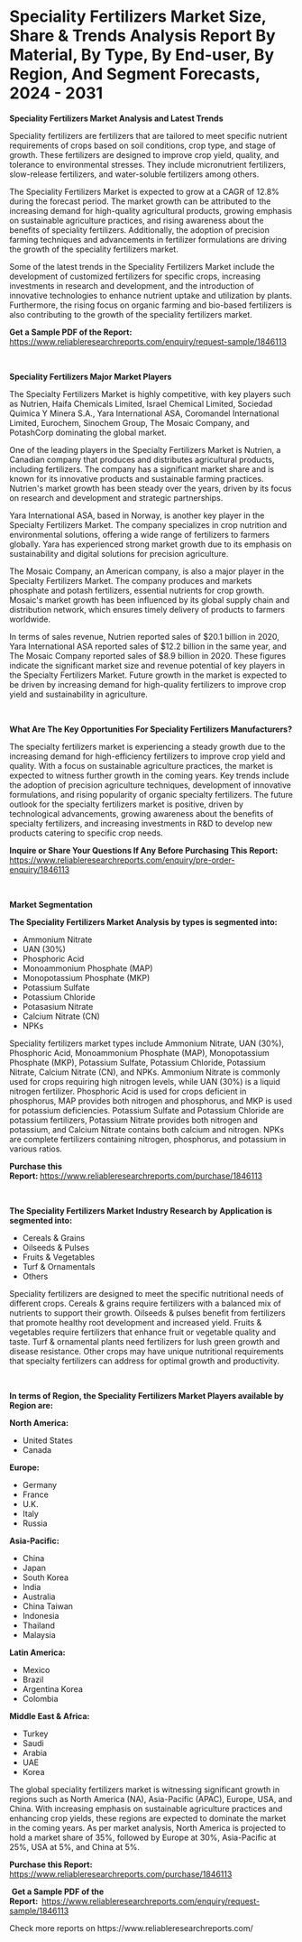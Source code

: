 <p><h1>Speciality Fertilizers Market Size, Share & Trends Analysis Report By Material, By Type, By End-user, By Region, And Segment Forecasts, 2024 - 2031</h1></p><p><strong>Speciality Fertilizers Market Analysis and Latest Trends</strong></p>
<p><p>Speciality fertilizers are fertilizers that are tailored to meet specific nutrient requirements of crops based on soil conditions, crop type, and stage of growth. These fertilizers are designed to improve crop yield, quality, and tolerance to environmental stresses. They include micronutrient fertilizers, slow-release fertilizers, and water-soluble fertilizers among others.</p><p>The Speciality Fertilizers Market is expected to grow at a CAGR of 12.8% during the forecast period. The market growth can be attributed to the increasing demand for high-quality agricultural products, growing emphasis on sustainable agriculture practices, and rising awareness about the benefits of speciality fertilizers. Additionally, the adoption of precision farming techniques and advancements in fertilizer formulations are driving the growth of the speciality fertilizers market.</p><p>Some of the latest trends in the Speciality Fertilizers Market include the development of customized fertilizers for specific crops, increasing investments in research and development, and the introduction of innovative technologies to enhance nutrient uptake and utilization by plants. Furthermore, the rising focus on organic farming and bio-based fertilizers is also contributing to the growth of the speciality fertilizers market.</p></p>
<p><strong>Get a Sample PDF of the Report:&nbsp;</strong> <a href="https://www.reliableresearchreports.com/enquiry/request-sample/1846113">https://www.reliableresearchreports.com/enquiry/request-sample/1846113</a></p>
<p>&nbsp;</p>
<p><strong>Speciality Fertilizers Major Market Players</strong></p>
<p><p>The Specialty Fertilizers Market is highly competitive, with key players such as Nutrien, Haifa Chemicals Limited, Israel Chemical Limited, Sociedad Quimica Y Minera S.A., Yara International ASA, Coromandel International Limited, Eurochem, Sinochem Group, The Mosaic Company, and PotashCorp dominating the global market.</p><p>One of the leading players in the Specialty Fertilizers Market is Nutrien, a Canadian company that produces and distributes agricultural products, including fertilizers. The company has a significant market share and is known for its innovative products and sustainable farming practices. Nutrien's market growth has been steady over the years, driven by its focus on research and development and strategic partnerships.</p><p>Yara International ASA, based in Norway, is another key player in the Specialty Fertilizers Market. The company specializes in crop nutrition and environmental solutions, offering a wide range of fertilizers to farmers globally. Yara has experienced strong market growth due to its emphasis on sustainability and digital solutions for precision agriculture.</p><p>The Mosaic Company, an American company, is also a major player in the Specialty Fertilizers Market. The company produces and markets phosphate and potash fertilizers, essential nutrients for crop growth. Mosaic's market growth has been influenced by its global supply chain and distribution network, which ensures timely delivery of products to farmers worldwide.</p><p>In terms of sales revenue, Nutrien reported sales of $20.1 billion in 2020, Yara International ASA reported sales of $12.2 billion in the same year, and The Mosaic Company reported sales of $8.9 billion in 2020. These figures indicate the significant market size and revenue potential of key players in the Specialty Fertilizers Market. Future growth in the market is expected to be driven by increasing demand for high-quality fertilizers to improve crop yield and sustainability in agriculture.</p></p>
<p>&nbsp;</p>
<p><strong>What Are The Key Opportunities For Speciality Fertilizers Manufacturers?</strong></p>
<p><p>The specialty fertilizers market is experiencing a steady growth due to the increasing demand for high-efficiency fertilizers to improve crop yield and quality. With a focus on sustainable agriculture practices, the market is expected to witness further growth in the coming years. Key trends include the adoption of precision agriculture techniques, development of innovative formulations, and rising popularity of organic specialty fertilizers. The future outlook for the specialty fertilizers market is positive, driven by technological advancements, growing awareness about the benefits of specialty fertilizers, and increasing investments in R&D to develop new products catering to specific crop needs.</p></p>
<p><strong>Inquire or Share Your Questions If Any Before Purchasing This Report:</strong> <a href="https://www.reliableresearchreports.com/enquiry/pre-order-enquiry/1846113">https://www.reliableresearchreports.com/enquiry/pre-order-enquiry/1846113</a></p>
<p>&nbsp;</p>
<p><strong>Market Segmentation</strong></p>
<p><strong>The Speciality Fertilizers Market Analysis by types is segmented into:</strong></p>
<p><ul><li>Ammonium Nitrate</li><li>UAN (30%)</li><li>Phosphoric Acid</li><li>Monoammonium Phosphate (MAP)</li><li>Monopotassium Phosphate (MKP)</li><li>Potassium Sulfate</li><li>Potassium Chloride</li><li>Potasasium Nitrate</li><li>Calcium Nitrate (CN)</li><li>NPKs</li></ul></p>
<p><p>Speciality fertilizers market types include Ammonium Nitrate, UAN (30%), Phosphoric Acid, Monoammonium Phosphate (MAP), Monopotassium Phosphate (MKP), Potassium Sulfate, Potassium Chloride, Potassium Nitrate, Calcium Nitrate (CN), and NPKs. Ammonium Nitrate is commonly used for crops requiring high nitrogen levels, while UAN (30%) is a liquid nitrogen fertilizer. Phosphoric Acid is used for crops deficient in phosphorus, MAP provides both nitrogen and phosphorus, and MKP is used for potassium deficiencies. Potassium Sulfate and Potassium Chloride are potassium fertilizers, Potassium Nitrate provides both nitrogen and potassium, and Calcium Nitrate contains both calcium and nitrogen. NPKs are complete fertilizers containing nitrogen, phosphorus, and potassium in various ratios.</p></p>
<p><strong>Purchase this Report:&nbsp;</strong><a href="https://www.reliableresearchreports.com/purchase/1846113">https://www.reliableresearchreports.com/purchase/1846113</a></p>
<p>&nbsp;</p>
<p><strong>The Speciality Fertilizers Market Industry Research by Application is segmented into:</strong></p>
<p><ul><li>Cereals & Grains</li><li>Oilseeds & Pulses</li><li>Fruits & Vegetables</li><li>Turf & Ornamentals</li><li>Others</li></ul></p>
<p><p>Speciality fertilizers are designed to meet the specific nutritional needs of different crops. Cereals & grains require fertilizers with a balanced mix of nutrients to support their growth. Oilseeds & pulses benefit from fertilizers that promote healthy root development and increased yield. Fruits & vegetables require fertilizers that enhance fruit or vegetable quality and taste. Turf & ornamental plants need fertilizers for lush green growth and disease resistance. Other crops may have unique nutritional requirements that specialty fertilizers can address for optimal growth and productivity.</p></p>
<p>&nbsp;</p>
<p><strong>In terms of Region, the Speciality Fertilizers Market Players available by Region are:</strong></p>
<p>
    <p> <strong> North America: </strong>
        <ul>
            <li>United States</li>
            <li>Canada</li>
        </ul>
        </p> 
    <p> <strong> Europe: </strong>
        <ul>
            <li>Germany</li>
            <li>France</li>
            <li>U.K.</li>
            <li>Italy</li>
            <li>Russia</li>
        </ul>
        </p> 
    <p> <strong> Asia-Pacific: </strong>
        <ul>
            <li>China</li>
            <li>Japan</li>
            <li>South Korea</li>
            <li>India</li>
            <li>Australia</li>
            <li>China Taiwan</li>
            <li>Indonesia</li>
            <li>Thailand</li>
            <li>Malaysia</li>
        </ul>
        </p> 
    <p> <strong> Latin America: </strong>
        <ul>
            <li>Mexico</li>
            <li>Brazil</li>
            <li>Argentina Korea</li>
            <li>Colombia</li>
        </ul>
        </p> 
    <p> <strong> Middle East & Africa: </strong>
        <ul>
            <li>Turkey</li>
            <li>Saudi</li>
            <li>Arabia</li>
            <li>UAE</li>
            <li>Korea</li>
        </ul>
    </p>
    </p>
<p><p>The global speciality fertilizers market is witnessing significant growth in regions such as North America (NA), Asia-Pacific (APAC), Europe, USA, and China. With increasing emphasis on sustainable agriculture practices and enhancing crop yields, these regions are expected to dominate the market in the coming years. As per market analysis, North America is projected to hold a market share of 35%, followed by Europe at 30%, Asia-Pacific at 25%, USA at 5%, and China at 5%.</p></p>
<p><strong>Purchase this Report: </strong><a href="https://www.reliableresearchreports.com/purchase/1846113">https://www.reliableresearchreports.com/purchase/1846113</a></p>
<p>&nbsp;<strong>Get a Sample PDF of the Report:&nbsp;&nbsp;</strong><a href="https://www.reliableresearchreports.com/enquiry/request-sample/1846113">https://www.reliableresearchreports.com/enquiry/request-sample/1846113</a></p>
<p><strong></strong></p>
<p>Check more reports on https://www.reliableresearchreports.com/</p>